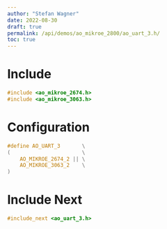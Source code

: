 ```yaml
---
author: "Stefan Wagner"
date: 2022-08-30
draft: true
permalink: /api/demos/ao_mikroe_2800/ao_uart_3.h/
toc: true
---
```


# Include

```c
#include <ao_mikroe_2674.h>
#include <ao_mikroe_3063.h>
```

# Configuration

```c
#define AO_UART_3       \
(                       \
    AO_MIKROE_2674_2 || \
    AO_MIKROE_3063_2    \
)
```

# Include Next

```c
#include_next <ao_uart_3.h>
```
